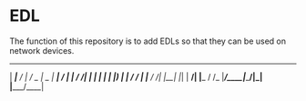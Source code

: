 # EDL

The function of this repository is to add EDLs so that they can be used on network devices.

 _____ ______     ___  ____  _____ _____
| ____|__  / |   / _ \|  _ \| ____|__  /
|  _|   / /| |  | | | | |_) |  _|   / / 
| |___ / /_| |__| |_| |  __/| |___ / /_ 
|_____/____|_____\___/|_|   |_____/____|
